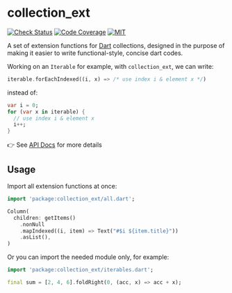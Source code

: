 # collection_ext

[![Check Status][check-badge]][github-runs]
[![Code Coverage][codecov-badge]][codecov]
[![MIT][license-badge]][license]

A set of extension functions for [Dart] collections, designed in the purpose of making it easier to write functional-style, concise dart codes.

Working on an `Iterable` for example, with `collection_ext`, we can write:

```dart
iterable.forEachIndexed((i, x) => /* use index i & element x */)
```

instead of:

```dart
var i = 0;
for (var x in iterable) {
  // use index i & element x
  i++;
}
```

:point_right: See [API Docs] for more details

## Usage

Import all extension functions at once:

```dart
import 'package:collection_ext/all.dart';

Column(
  children: getItems()
    .nonNull
    .mapIndexed((i, item) => Text("#$i ${item.title}"))
    .asList(),
)
```

Or you can import the needed module only, for example:

```dart
import 'package:collection_ext/iterables.dart';

final sum = [2, 4, 6].foldRight(0, (acc, x) => acc + x);
```


[Dart]: https://dart.dev
[github-runs]: https://github.com/xinthink/dart_collection_ext/actions
[check-badge]: https://github.com/xinthink/dart_collection_ext/workflows/check/badge.svg
[codecov-badge]: https://codecov.io/gh/xinthink/dart_collection_ext/branch/master/graph/badge.svg
[codecov]: https://codecov.io/gh/xinthink/dart_collection_ext
[license-badge]: https://img.shields.io/github/license/xinthink/dart_collection_ext
[license]: https://raw.githubusercontent.com/xinthink/dart_collection_ext/master/LICENSE
[API Docs]: https://xinthink.github.io/dart_collection_ext/api/index.html
